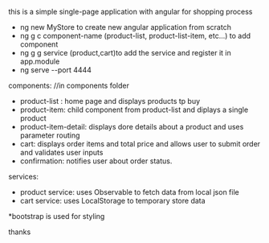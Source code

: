 this is a simple single-page application with angular for shopping process
- ng new MyStore to create new angular application from scratch
- ng g c component-name (product-list, product-list-item, etc...) to add component
- ng g g service (product,cart)to add the service and register it in app.module
- ng serve --port 4444

components: //in components folder
- product-list : home page and displays products tp buy
- product-item: child component from product-list and diplays a single product
- product-item-detail: displays dore details about a product and uses parameter routing
- cart: displays order items and total price and allows user to submit order and validates user inputs
- confirmation: notifies user about order status.

services:
- product service: uses Observable to fetch data from local json file
- cart service: uses LocalStorage to temporary store data

*bootstrap is used for styling

thanks
